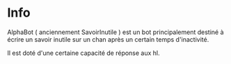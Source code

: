 # Info

AlphaBot ( anciennement SavoirInutile ) est un bot principalement destiné à écrire un savoir inutile sur un chan après un certain temps d'inactivité.

Il est doté d'une certaine capacité de réponse aux hl.
